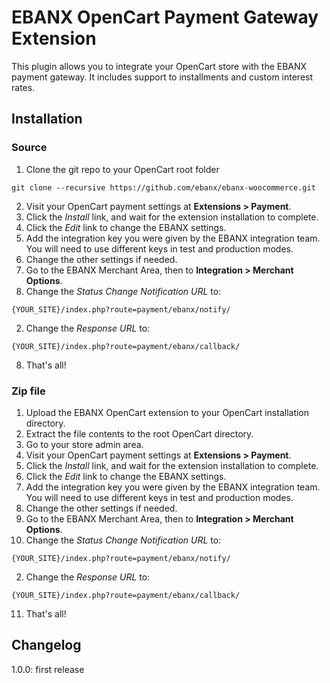 # EBANX OpenCart Payment Gateway Extension

This plugin allows you to integrate your OpenCart store with the EBANX payment gateway.
It includes support to installments and custom interest rates.

## Installation
### Source
1. Clone the git repo to your OpenCart root folder
```
git clone --recursive https://github.com/ebanx/ebanx-woocommerce.git
```
2. Visit your OpenCart payment settings at **Extensions > Payment**.
3. Click the _Install_ link, and wait for the extension installation to complete.
4. Click the _Edit_ link to change the EBANX settings.
5. Add the integration key you were given by the EBANX integration team. You will need to use different keys in test and production modes.
6. Change the other settings if needed.
7. Go to the EBANX Merchant Area, then to **Integration > Merchant Options**.
  1. Change the _Status Change Notification URL_ to:
```
{YOUR_SITE}/index.php?route=payment/ebanx/notify/
```
  2. Change the _Response URL_ to:
```
{YOUR_SITE}/index.php?route=payment/ebanx/callback/
```
8. That's all!

### Zip file
1. Upload the EBANX OpenCart extension to your OpenCart installation directory.
2. Extract the file contents to the root OpenCart directory.
3. Go to your store admin area.
5. Visit your OpenCart payment settings at **Extensions > Payment**.
6. Click the _Install_ link, and wait for the extension installation to complete.
7. Click the _Edit_ link to change the EBANX settings.
8. Add the integration key you were given by the EBANX integration team. You will need to use different keys in test and production modes.
9. Change the other settings if needed.
10. Go to the EBANX Merchant Area, then to **Integration > Merchant Options**.
  1. Change the _Status Change Notification URL_ to:
```
{YOUR_SITE}/index.php?route=payment/ebanx/notify/
```
  2. Change the _Response URL_ to:
```
{YOUR_SITE}/index.php?route=payment/ebanx/callback/
```
11. That's all!

## Changelog
1.0.0: first release
